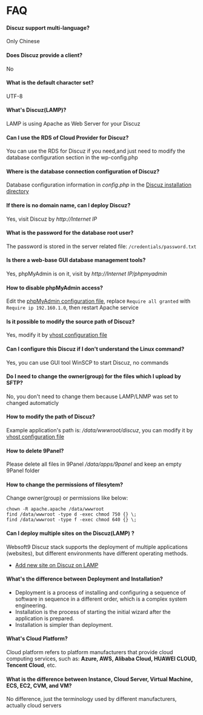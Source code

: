 # FAQ

#### Discuz support multi-language?

Only Chinese

#### Does Discuz provide a client?

No

#### What is the default character set?

UTF-8

#### What's Discuz(LAMP)?

LAMP is using Apache as Web Server for your Discuz  

#### Can I use the RDS of Cloud Provider for Discuz?

You can use the RDS for Discuz if you need,and just need to modify the database configuration section in the wp-config.php

#### Where is the database connection configuration of Discuz?

Database configuration information in *config.php* in the [Discuz installation directory](/stack-components.md#discuz)

#### If there is no domain name, can I deploy Discuz?

Yes, visit Discuz by *http://Internet IP*

#### What is the password for the database root user?

The password is stored in the server related file: `/credentials/password.txt`

#### Is there a web-base GUI database management tools?

Yes, phpMyAdmin is on it, visit by *http://Internet IP/phpmyadmin*

#### How to disable phpMyAdmin access?

Edit the  [phpMyAdmin configuration file](/stack-components.md#phpmyadmin), replace `Require all granted` with `Require ip 192.160.1.0`, then restart Apache service

#### Is it possible to modify the source path of Discuz?

Yes, modify it by [vhost configuration file](/stack-components.md#apache)

#### Can I configure this Discuz if I don't understand the Linux command?

Yes, you can use GUI tool WinSCP to start Discuz, no commands

#### Do I need to change the owner(group) for the files which I upload by SFTP?

No, you don't need to change them because LAMP/LNMP was set to changed automaticly

#### How to modify the path of Discuz?

Example application's path is: */data/wwwroot/discuz*, you can modify it by [vhost configuration file](/stack-components.md#apache)

#### How to delete 9Panel?

Please delete all files in 9Panel */data/apps/9panel* and keep an empty 9Panel folder

#### How to change the permissions of filesytem?

Change owner(group) or permissions like below:

```shell
chown -R apache.apache /data/wwwroot
find /data/wwwroot -type d -exec chmod 750 {} \;
find /data/wwwroot -type f -exec chmod 640 {} \;
```

#### Can I deploy multiple sites on the Discuz(LAMP) ?

Websoft9 Discuz stack supports the deployment of multiple applications (websites), but different environments have different operating methods.

* [Add new site on Discuz on LAMP](https://support.websoft9.com/docs/lamp/solution-deployment.html#deploy-second-application)


#### What's the difference between Deployment and Installation?

- Deployment is a process of installing and configuring a sequence of software in sequence in a different order, which is a complex system engineering.  
- Installation is the process of starting the initial wizard after the application is prepared.  
- Installation is simpler than deployment. 

#### What's Cloud Platform?

Cloud platform refers to platform manufacturers that provide cloud computing services, such as: **Azure, AWS, Alibaba Cloud, HUAWEI CLOUD, Tencent Cloud**, etc.

#### What is the difference between Instance, Cloud Server, Virtual Machine, ECS, EC2, CVM, and VM?

No difference, just the terminology used by different manufacturers, actually cloud servers